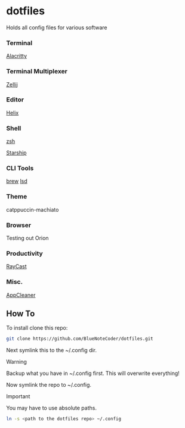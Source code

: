 # dotfiles
Holds all config files for various software

### Terminal
[Alacritty](https://alacritty.org/)


### Terminal Multiplexer
[Zellij](https://zellij.dev/)


### Editor
[Helix](https://helix-editor.com/)


### Shell
[zsh](https://www.zsh.org/)

[Starship](https://starship.rs/)


### CLI Tools
[brew](https://brew.sh/)
[lsd](https://github.com/lsd-rs/lsd)

### Theme
catppuccin-machiato


### Browser
Testing out Orion


### Productivity
[RayCast](https://www.raycast.com/)


### Misc.
[AppCleaner](https://freemacsoft.net/appcleaner/)

## How To
To install clone this repo:
```sh
git clone https://github.com/BlueNoteCoder/dotfiles.git
```

Next symlink this to the ~/.config dir.
> [!WARNING]
> Backup what you have in ~/.config first. This will overwrite everything!

Now symlink the repo to ~/.config.

> [!IMPORTANT]
> You may have to use absolute paths.

```sh
ln -s <path to the dotfiles repo> ~/.config  
```
